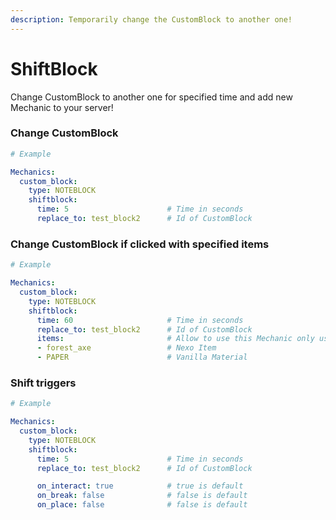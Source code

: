 ```yaml
---
description: Temporarily change the CustomBlock to another one!
---
```


# ShiftBlock

Change CustomBlock to another one for specified time and add new Mechanic to your server!

### Change CustomBlock

```yaml
# Example

Mechanics:
  custom_block:
    type: NOTEBLOCK
    shiftblock:
      time: 5                      # Time in seconds
      replace_to: test_block2      # Id of CustomBlock
```

### Change CustomBlock if clicked with specified items

```yaml
# Example

Mechanics:
  custom_block:
    type: NOTEBLOCK
    shiftblock:
      time: 60                     # Time in seconds
      replace_to: test_block2      # Id of CustomBlock
      items:                       # Allow to use this Mechanic only using those items
      - forest_axe                 # Nexo Item
      - PAPER                      # Vanilla Material
```

### Shift triggers

```yaml
# Example

Mechanics:
  custom_block:
    type: NOTEBLOCK
    shiftblock:
      time: 5                      # Time in seconds
      replace_to: test_block2      # Id of CustomBlock      

      on_interact: true            # true is default
      on_break: false              # false is default
      on_place: false              # false is default
```
